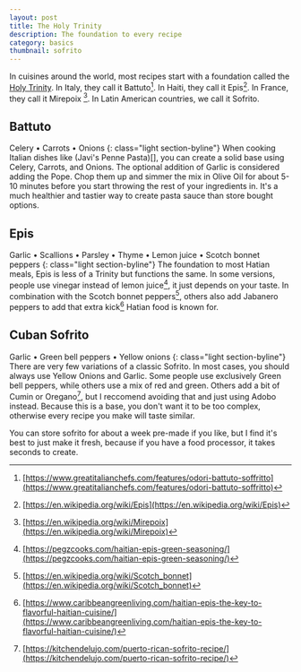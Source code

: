 ```yaml
---
layout: post
title: The Holy Trinity
description: The foundation to every recipe
category: basics
thumbnail: sofrito
---
```


In cuisines around the world, most recipes start with a foundation called the [Holy Trinity](https://en.wikipedia.org/wiki/Holy_trinity_(cooking)). In Italy, they call it Battuto[^one]. In Haiti, they call it Epis[^two]. In France, they call it Mirepoix [^three]. In Latin American countries, we call it Sofrito.


## Battuto
Celery • Carrots • Onions
{: class="light section-byline"}
When cooking Italian dishes like (Javi's Penne Pasta)[], you can create a solid base using Celery, Carrots, and Onions. The optional addition of Garlic is considered adding the Pope. Chop them up and simmer the mix in Olive Oil for about 5-10 minutes before you start throwing the rest of your ingredients in. It's a much healthier and tastier way to create pasta sauce than store bought options.

## Epis
Garlic • Scallions • Parsley • Thyme • Lemon juice • Scotch bonnet peppers
{: class="light section-byline"}
The foundation to most Hatian meals, Epis is less of a Trinity but functions the same. In some versions, people use vinegar instead of lemon juice[^four], it just depends on your taste.  In combination with the Scotch bonnet peppers[^five], others also add Jabanero peppers to add that extra kick[^six] Hatian food is known for.


## Cuban Sofrito
Garlic • Green bell peppers • Yellow onions
{: class="light section-byline"}
There are very few variations of a classic Sofrito. In most cases, you should always use Yellow Onions and Garlic. Some people use exclusively Green bell peppers, while others use a mix of red and green. Others add a bit of Cumin or Oregano[^seven], but I reccomend avoiding that and just using Adobo instead. Because this is a base, you don't want it to be too complex, otherwise every recipe you make will taste similar.


You can store sofrito for about a week pre-made if you like, but I find it's best to just make it fresh, because if you have a food processor, it takes seconds to create.


[^one]: [https://www.greatitalianchefs.com/features/odori-battuto-soffritto](https://www.greatitalianchefs.com/features/odori-battuto-soffritto)
[^two]: [https://en.wikipedia.org/wiki/Epis](https://en.wikipedia.org/wiki/Epis)
[^three]: [https://en.wikipedia.org/wiki/Mirepoix](https://en.wikipedia.org/wiki/Mirepoix)
[^four]: [https://pegzcooks.com/haitian-epis-green-seasoning/](https://pegzcooks.com/haitian-epis-green-seasoning/)
[^five]: [https://en.wikipedia.org/wiki/Scotch_bonnet](https://en.wikipedia.org/wiki/Scotch_bonnet)
[^six]: [https://www.caribbeangreenliving.com/haitian-epis-the-key-to-flavorful-haitian-cuisine/](https://www.caribbeangreenliving.com/haitian-epis-the-key-to-flavorful-haitian-cuisine/)
[^seven]: [https://kitchendelujo.com/puerto-rican-sofrito-recipe/](https://kitchendelujo.com/puerto-rican-sofrito-recipe/)